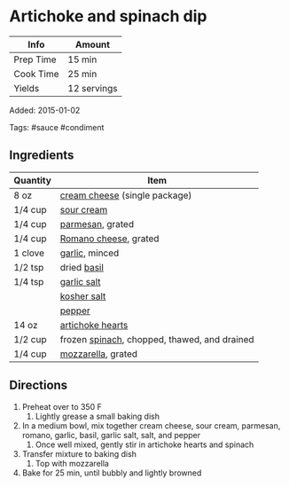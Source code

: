 # Artichoke and spinach dip

| Info      | Amount      |
| --------- | ----------- |
| Prep Time | 15 min      |
| Cook Time | 25 min      |
| Yields    | 12 servings |

Added: 2015-01-02

Tags: #sauce #condiment

## Ingredients

| Quantity | Item                                                                       |
| -------- | -------------------------------------------------------------------------- |
| 8 oz     | [cream cheese](../_ingredients/cream%20cheese.md) (single package)         |
| 1/4 cup  | [sour cream](../_ingredients/sour%20cream.md)                              |
| 1/4 cup  | [parmesan](../_ingredients/parmesan.md), grated                            |
| 1/4 cup  | [Romano cheese](../_ingredients/romano.md), grated                         |
| 1 clove  | [garlic](../_ingredients/garlic.md), minced                                |
| 1/2 tsp  | dried [basil](../_ingredients/basil.md)                                    |
| 1/4 tsp  | [garlic salt](../_ingredients/garlic%20salt.md)                            |
|          | [kosher salt](../_ingredients/kosher%20salt.md)                            |
|          | [pepper](../_ingredients/pepper.md)                                        |
| 14 oz    | [artichoke hearts](../_ingredients/artichoke%20hearts.md)                  |
| 1/2 cup  | frozen [spinach](../_ingredients/spinach.md), chopped, thawed, and drained |
| 1/4 cup  | [mozzarella](../_ingredients/mozzarella.md), grated                        |

## Directions

1. Preheat over to 350 F
     1. Lightly grease a small baking dish
2. In a medium bowl, mix together cream cheese, sour cream, parmesan, romano, garlic, basil, garlic salt, salt, and pepper
     1. Once well mixed, gently stir in artichoke hearts and spinach
3. Transfer mixture to baking dish
     1. Top with mozzarella
4. Bake for 25 min, until bubbly and lightly browned

